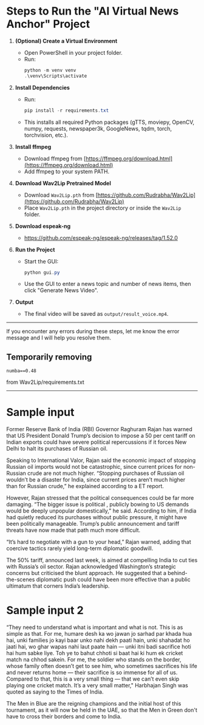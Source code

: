 # Steps to Run the "AI Virtual News Anchor" Project

1. **(Optional) Create a Virtual Environment**
   - Open PowerShell in your project folder.
   - Run:
     ```powershell
     python -m venv venv
     .\venv\Scripts\activate
     ```

2. **Install Dependencies**
   - Run:
     ```powershell
     pip install -r requirements.txt
     ```
   - This installs all required Python packages (gTTS, moviepy, OpenCV, numpy, requests, newspaper3k, GoogleNews, tqdm, torch, torchvision, etc.).

3. **Install ffmpeg**
   - Download ffmpeg from [https://ffmpeg.org/download.html](https://ffmpeg.org/download.html)
   - Add ffmpeg to your system PATH.

4. **Download Wav2Lip Pretrained Model**
   - Download `Wav2Lip.pth` from [https://github.com/Rudrabha/Wav2Lip](https://github.com/Rudrabha/Wav2Lip)
   - Place `Wav2Lip.pth` in the project directory or inside the `Wav2Lip` folder.

5. **Download espeak-ng** 

    - https://github.com/espeak-ng/espeak-ng/releases/tag/1.52.0

6. **Run the Project**
   - Start the GUI:
     ```powershell
     python gui.py
     ```
   - Use the GUI to enter a news topic and number of news items, then click "Generate News Video".

7. **Output**
   - The final video will be saved as `output/result_voice.mp4`.

---

If you encounter any errors during these steps, let me know the error message and I will help you resolve them.

## Temporarily removing

```numba==0.48```

from Wav2Lip/requirements.txt

---

# Sample input

Former Reserve Bank of India (RBI) Governor Raghuram Rajan has warned that US President Donald Trump’s decision to impose a 50 per cent tariff on Indian exports could have severe political repercussions if it forces New Delhi to halt its purchases of Russian oil.

Speaking to International Valor, Rajan said the economic impact of stopping Russian oil imports would not be catastrophic, since current prices for non-Russian crude are not much higher. “Stopping purchases of Russian oil wouldn’t be a disaster for India, since current prices aren’t much higher than for Russian crude,” he explained according to a ET report.

However, Rajan stressed that the political consequences could be far more damaging. “The bigger issue is political , publicly bowing to US demands would be deeply unpopular domestically,” he said. According to him, if India had quietly reduced its purchases without public pressure, it might have been politically manageable. Trump’s public announcement and tariff threats have now made that path much more difficult.

“It’s hard to negotiate with a gun to your head,” Rajan warned, adding that coercive tactics rarely yield long-term diplomatic goodwill.

The 50% tariff, announced last week, is aimed at compelling India to cut ties with Russia’s oil sector. Rajan acknowledged Washington’s strategic concerns but criticised the blunt approach. He suggested that a behind-the-scenes diplomatic push could have been more effective than a public ultimatum that corners India’s leadership.


# Sample input 2

“They need to understand what is important and what is not. This is as simple as that. For me, humare desh ka wo jawan jo sarhad par khada hua hai, unki families jo kayi baar unko nahi dekh paati hain, unki shahadat ho jaati hai, wo ghar wapas nahi laut paate hain — unki itni badi sacrifice hoti hai hum sabke liye. Toh ye to bahut chhoti si baat hai ki hum ek cricket match na chhod sakein. For me, the soldier who stands on the border, whose family often doesn’t get to see him, who sometimes sacrifices his life and never returns home — their sacrifice is so immense for all of us. Compared to that, this is a very small thing — that we can’t even skip playing one cricket match. It’s a very small matter," Harbhajan Singh was quoted as saying to the Times of India.

The Men in Blue are the reigning champions and the initial host of this tournament, as it will now be held in the UAE, so that the Men in Green don't have to cross their borders and come to India.
